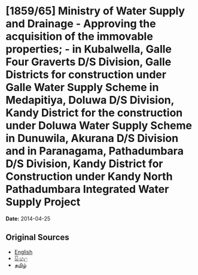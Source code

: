 # [1859/65] Ministry of Water Supply and Drainage - Approving the acquisition of the immovable properties; - in Kubalwella, Galle Four Graverts  D/S Division, Galle Districts for construction under Galle Water Supply Scheme in Medapitiya, Doluwa D/S Division, Kandy District for the construction under Doluwa Water Supply Scheme in Dunuwila,  Akurana D/S Division and in Paranagama, Pathadumbara D/S Division, Kandy District for Construction under Kandy North Pathadumbara Integrated Water Supply Project

**Date:** 2014-04-25

## Original Sources

- [English](https://documents.gov.lk/view/extra-gazettes/2014/4/1859-65_E.pdf)
- [සිංහල](https://documents.gov.lk/view/extra-gazettes/2014/4/1859-65_S.pdf)
- [தமிழ்](https://documents.gov.lk/view/extra-gazettes/2014/4/1859-65_T.pdf)
